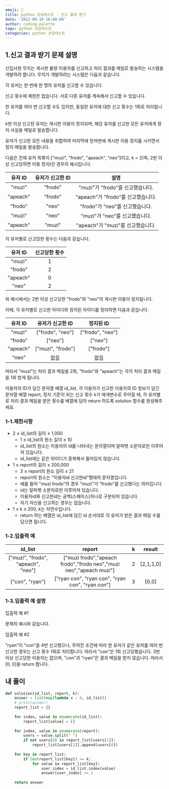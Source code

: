```yaml
---
emoji: 👻
title: python 코딩테스트 - 신고 결과 받기
date: '2022-09-19 16:00:00'
author: coding-palette
tags: python 코딩테스트
categories: python 코딩테스트
---
```


## 1.신고 결과 받기 문제 설명

신입사원 무지는 게시판 불량 이용자를 신고하고 처리 결과를 메일로 발송하는 시스템을 개발하려 합니다. 무지가 개발하려는 시스템은 다음과 같습니다.

각 유저는 한 번에 한 명의 유저를 신고할 수 있습니다.

신고 횟수에 제한은 없습니다. 서로 다른 유저를 계속해서 신고할 수 있습니다.

한 유저를 여러 번 신고할 수도 있지만, 동일한 유저에 대한 신고 횟수는 1회로 처리됩니다.

k번 이상 신고된 유저는 게시판 이용이 정지되며, 해당 유저를 신고한 모든 유저에게 정지 사실을 메일로 발송합니다.

유저가 신고한 모든 내용을 취합하여 마지막에 한꺼번에 게시판 이용 정지를 시키면서 정지 메일을 발송합니다.

다음은 전체 유저 목록이 ["muzi", "frodo", "apeach", "neo"]이고, k = 2(즉, 2번 이상 신고당하면 이용 정지)인 경우의 예시입니다.

|  유저 ID	  | 유저가 신고한 ID |             	설명             |
|:--------:|:----------:|:---------------------------:|
|  "muzi"  |  	"frodo"  |  	"muzi"가 "frodo"를 신고했습니다.  |
| "apeach" |  	"frodo"  | 	"apeach"가 "frodo"를 신고했습니다. |
| "frodo"	 |   "neo"	   |   "frodo"가 "neo"를 신고했습니다.   |
|  "muzi"  |   "neo"    |   	"muzi"가 "neo"를 신고했습니다.   |
| "apeach" |  	"muzi"   | 	 "apeach"가 "muzi"를 신고했습니다. |

각 유저별로 신고당한 횟수는 다음과 같습니다.

|  유저 ID   | 신고당한 횟수 |
|:--------:|:-------:|
|  "muzi"  |    1    |
| "frodo"  |    2    |
| "apeach" |    0    |
|  "neo"   |    2    |

위 예시에서는 2번 이상 신고당한 "frodo"와 "neo"의 게시판 이용이 정지됩니다. 

이때, 각 유저별로 신고한 아이디와 정지된 아이디를 정리하면 다음과 같습니다.

|  유저 ID	  |     유저가 신고한 ID     |      	정지된 ID      |
|:--------:|:------------------:|:-----------------:|
|  "muzi"  | 	["frodo", "neo"]  | 	["frodo", "neo"] |
| "frodo"  |      	["neo"]      |     	["neo"]      |
| "apeach" | 	["muzi", "frodo"] |    	["frodo"]     |
|  "neo"   |       	없음 	        |        없음         |

따라서 "muzi"는 처리 결과 메일을 2회, "frodo"와 "apeach"는 각각 처리 결과 메일을 1회 받게 됩니다.

이용자의 ID가 담긴 문자열 배열 id_list, 각 이용자가 신고한 이용자의 ID 정보가 담긴 문자열 배열 report, 정지 기준이 되는 신고 횟수 k가 매개변수로 주어질 때, 각 유저별로 처리 결과 메일을 받은 횟수를 배열에 담아 return 하도록 solution 함수를 완성해주세요.

### 1-1.제한사항
- 2 ≤ id_list의 길이 ≤ 1,000
  - 1 ≤ id_list의 원소 길이 ≤ 10
  - id_list의 원소는 이용자의 id를 나타내는 문자열이며 알파벳 소문자로만 이루어져 있습니다.
  - id_list에는 같은 아이디가 중복해서 들어있지 않습니다.
- 1 ≤ report의 길이 ≤ 200,000
  - 3 ≤ report의 원소 길이 ≤ 21
  - report의 원소는 "이용자id 신고한id"형태의 문자열입니다.
  - 예를 들어 "muzi frodo"의 경우 "muzi"가 "frodo"를 신고했다는 의미입니다.
  - id는 알파벳 소문자로만 이루어져 있습니다.
  - 이용자id와 신고한id는 공백(스페이스)하나로 구분되어 있습니다.
  - 자기 자신을 신고하는 경우는 없습니다.
- 1 ≤ k ≤ 200, k는 자연수입니다.
  - return 하는 배열은 id_list에 담긴 id 순서대로 각 유저가 받은 결과 메일 수를 담으면 됩니다.

### 1-2.입출력 예

|              id_list               |                               	report                               | 	k  |   	result   |
|:----------------------------------:|:-------------------------------------------------------------------:|:---:|:-----------:|
| ["muzi", "frodo", "apeach", "neo"] | 	["muzi frodo","apeach frodo","frodo neo","muzi neo","apeach muzi"] | 	2  | 	[2,1,1,0]  |
|         ["con", "ryan"] 	          |          ["ryan con", "ryan con", "ryan con", "ryan con"]           | 	3  |   	[0,0]    |


### 1-3.입출력 예 설명
입출력 예 #1

문제의 예시와 같습니다.

입출력 예 #2

"ryan"이 "con"을 4번 신고했으나, 주어진 조건에 따라 한 유저가 같은 유저를 여러 번 신고한 경우는 신고 횟수 1회로 처리합니다. 따라서 "con"은 1회 신고당했습니다. 3번 이상 신고당한 이용자는 없으며, "con"과 "ryan"은 결과 메일을 받지 않습니다. 따라서 [0, 0]을 return 합니다.

## 내 풀이
```python
def solution(id_list, report, k):
    answer = list(map(lambda x : 0, id_list))
    # print(answer)
    report_list = {}
    
    for index, value in enumerate(id_list):
        report_list[value] = []
        
    for index, value in enumerate(report):
        users = value.split(" ")
        if not users[0] in report_list[users[1]]:
            report_list[users[1]].append(users[0])
    
    for key in report_list:
        if len(report_list[key]) >= k:
            for value in report_list[key]:
                user_index = id_list.index(value)
                answer[user_index] += 1
    
    return answer

```

```toc

```
